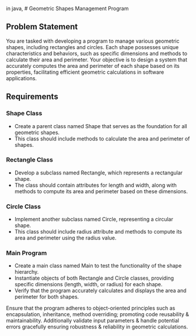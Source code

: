 in java, # Geometric Shapes Management Program

## Problem Statement
You are tasked with developing a program to manage various geometric shapes, including rectangles and circles. Each shape possesses unique characteristics and behaviors, such as specific dimensions and methods to calculate their area and perimeter. Your objective is to design a system that accurately computes the area and perimeter of each shape based on its properties, facilitating efficient geometric calculations in software applications.

## Requirements

### Shape Class
- Create a parent class named Shape that serves as the foundation for all geometric shapes.
- This class should include methods to calculate the area and perimeter of shapes.

### Rectangle Class
- Develop a subclass named Rectangle, which represents a rectangular shape.
- The class should contain attributes for length and width, along with methods to compute its area and perimeter based on these dimensions.

### Circle Class
- Implement another subclass named Circle, representing a circular shape.
- This class should include radius attribute and methods to compute its area and perimeter using the radius value.

### Main Program
- Create a main class named Main to test the functionality of the shape hierarchy.
- Instantiate objects of both Rectangle and Circle classes, providing specific dimensions (length, width, or radius) for each shape.
- Verify that the program accurately calculates and displays the area and perimeter for both shapes.

Ensure that the program adheres to object-oriented principles such as encapsulation, inheritance, method overriding; promoting code reusability & maintainability. Additionally validate input parameters & handle potential errors gracefully ensuring robustness & reliability in geometric calculations.